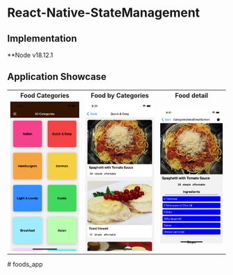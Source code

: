 # React-Native-StateManagement

## Implementation
**Node v18.12.1

## Application Showcase

<table style="width:100%">
  <tr>
    <th>Food Categories</th>
    <th>Food by Categories</th>
    <th>Food detail</th>
  </tr>
  <tr>
    <td><img src="/screenshots/1.png" width="220"></td>
    <td><img src="/screenshots/2.png" width="220"></td>
    <td><img src="/screenshots/3.png" width="220"></td>
  </tr>
</table>
# foods_app
